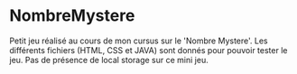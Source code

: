 # NombreMystere
Petit jeu réalisé au cours de mon cursus sur le 'Nombre Mystere'. 
Les différents fichiers (HTML, CSS et JAVA) sont donnés pour pouvoir tester le jeu.
Pas de présence de local storage sur ce mini jeu.
